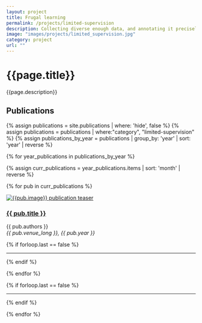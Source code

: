 ```yaml
---
layout: project
title: Frugal learning
permalink: /projects/limited-supervision
description: Collecting diverse enough data, and annotating it precisely, is complex, costly and time-consuming. To reduce dramatically these needs, we explore various alternatives to fully-supervised learning, e.g, training that is unsupervised (as <a href="https://valeoai.github.io/blog/publications/rosd/">rOSD</a> at ECCCV’20), self-supervised (as <a href="https://valeoai.github.io/blog/publications/bownet/">BoWNet</a> at CVPR’20), semi-supervised, active, zero-shot (as <a href="https://valeoai.github.io/blog/publications/zs3/">ZS3</a> at NeurIPS’19) or few-shot. We also investigate training with fully-synthetic data (in combination with unsupervised domain adaptation) and with GAN-augmented data (as <a href="https://valeoai.github.io/blog/publications/semanticpalette/">Semantic Palette</a> at CVPR’21).
image: "images/projects/limited_supervision.jpg"
category: project
url: ""
---
```




<h1>{{page.title}}</h1>
<p>{{page.description}}</p>


<h2>Publications</h2>

{% assign publications = site.publications | where: 'hide', false %}
{% assign publications = publications | where:"category", "limited-supervision" %}
{% assign publications_by_year = publications | group_by: 'year' | sort: 'year' |  reverse %}

{% for year_publications in publications_by_year %}

<!-- <h2>{{year_publications.items[0].year}}</h2> -->

{% assign curr_publications = year_publications.items | sort: 'month' | reverse %}

{% for pub in curr_publications %}

<div class="row">
    <div class="col-md-4">
         <div class="pubteaserbs">
            <a href="{{site.url  | append: site.baseurl | append: pub.permalink}}">
            <img class="media-object" src="../{{ pub.image }}" alt="{{pub.image}} publication teaser"/>
             </a>
        </div>
    </div>
    <!-- <div class="col-md-1"></div> -->
    <div class="col-md-8">
        <div class="pubitembs">
  <h3><a href="{{site.url  | append: site.baseurl | append: pub.permalink}}">{{ pub.title }}</a></h3>
  <p class="b">{{ pub.authors }}
    <br>
    <em>{{ pub.venue_long }}, {{ pub.year }}</em>
   </p>
</div>
</div>
</div>

{% if forloop.last == false %}
<hr>
{% endif %}

{% endfor %}

{% if forloop.last == false %}
<hr>

{% endif %}

{% endfor %}
